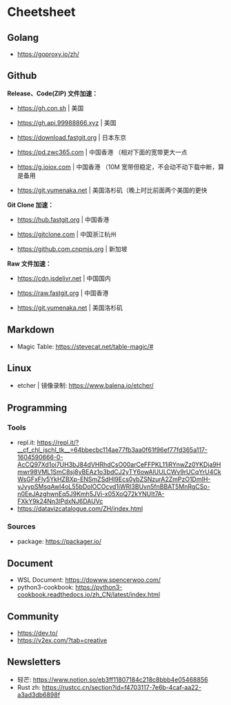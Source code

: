 # Cheetsheet

## Golang

- https://goproxy.io/zh/

## Github

**Release、Code(ZIP) 文件加速：**

- https://gh.con.sh | 美国

- https://gh.api.99988866.xyz | 美国

- https://download.fastgit.org | 日本东京

- https://pd.zwc365.com | 中国香港 （相对下面的宽带更大一点

- https://g.ioiox.com | 中国香港 （10M 宽带但稳定，不会动不动下载中断，算是备用

- https://git.yumenaka.net | 美国洛杉矶（晚上时比前面两个美国的更快

**Git Clone 加速：**

- https://hub.fastgit.org | 中国香港

- https://gitclone.com | 中国浙江杭州

- https://github.com.cnpmjs.org | 新加坡

**Raw 文件加速：**

- https://cdn.jsdelivr.net | 中国国内

- https://raw.fastgit.org | 中国香港

- https://git.yumenaka.net | 美国洛杉矶


## Markdown

- Magic Table: https://stevecat.net/table-magic/#

## Linux

* etcher | 镜像录制: https://www.balena.io/etcher/

## Programming

### Tools

* repl.it: https://repl.it/?__cf_chl_jschl_tk__=64bbecbc114ae77fb3aa0f61f96ef77fd365a117-1604590666-0-AcCQ97Xd1oi7UH3bJ84dVHRhdCsO00arCeFFPKL11jRYnwZz0YKDja9Hmwr98VML1SmC8sj8yBEAz1o3bdCJ2yTY6owAlUULCWv9rUCqYrU4CkWsGFxFly5YkHZBXp-ENSmZSdHI9Ecs0ybZSNzurA2ZmPzO1DmIH-yJyypSMsqAwI4oL55bDolOCOcvd1iWRl3BUvn5fnBBAT5MnRgCSo-n0EeJAzghwnEq5J9Kmh5JVi-x05XoQ72kYNUIt7A-FXkY9k24Nn3lPdxNJ6DAUVc
* https://datavizcatalogue.com/ZH/index.html

### Sources

* package: https://packager.io/

## Document

* WSL Document: https://dowww.spencerwoo.com/
* python3-cookbook: https://python3-cookbook.readthedocs.io/zh_CN/latest/index.html


## Community

* https://dev.to/
* https://v2ex.com/?tab=creative

## Newsletters

* 轻芒: https://www.notion.so/eb3ff11807184c218c8bbb4e05468856
* Rust zh: https://rustcc.cn/section?id=f4703117-7e6b-4caf-aa22-a3ad3db6898f
